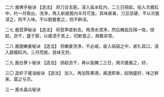 二六 酱佛手秘诀
【造法】
将刀豆去筋，浸入盐水缸内，二三日捞起，投入次酱缸中，约一月取出，洗净，再入新甜酱内半月可食。其味甚美，刀豆坚硬，不以次酱浸之，则不入味。不以甜酱套之，则不鲜洁。

二七 酱苣笋秘诀
【造法】
将苣笋皮削去，用清水漂净，然后腌盐压隔一夜。捞起，沥干，盛于篰，以酱洒于其上，切断食之，爽脆非常。

二八 酱甜嫩姜秘诀
【造法】
将嫩姜洗净，不必咸，装入绢袋之中，紧扎其口，浸入甜酱缸内，三月而就，其味无穷。

二九 酱白萝卜秘诀
【造法】
捞起沥干，再以盐腌二三日，用次酱酱之，好。

三〇 造虾子酱油秘诀
【造法】
加入，再加陈黄酒，甫透即香，起锅盛好，味之鲜美，莫之与京。

三一 酱水晶瓜秘诀